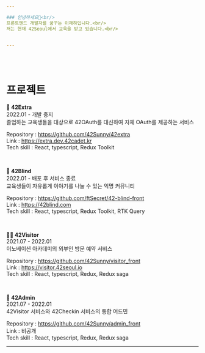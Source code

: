 ```yaml
---

### 안녕하세요👋<br/>
프론트엔드 개발자를 꿈꾸는 이재하입니다.<br/>
저는 현재 42Seoul에서 교육을 받고 있습니다.<br/>


---
```

<br/><br/>



# 프로젝트

**🚧 42Extra**<br/>
2022.01 - 개발 중지<br/>
졸업하는 교육생들을 대상으로 42OAuth를 대신하여 자체 OAuth를 제공하는 서비스

Repository : https://github.com/42Sunny/42extra<br/>
Link : https://extra.dev.42cadet.kr<br/>
Tech skill : React, typescript, Redux Toolkit

<br/>

**🤫 42Blind**<br/>
2022.01 - 배포 후 서비스 종료<br/>
교육생들이 자유롭게 이야기를 나눌 수 있는 익명 커뮤니티

Repository : https://github.com/ftSecret/42-blind-front<br/>
Link : https://42blind.com<br/>
Tech skill : React, typescript, Redux Toolkit, RTK Query

<br/>

**🤼‍♂️ 42Visitor**<br/>
2021.07 - 2022.01<br/>
이노베이션 아카데미의 외부인 방문 예약 서비스

Repository : https://github.com/42Sunny/visitor_front<br/>
Link : https://visitor.42seoul.io<br/>
Tech skill : React, typescript, Redux, Redux saga

<br/>

**📝 42Admin**<br/>
2021.07 - 2022.01<br/>
42Visitor 서비스와 42Checkin 서비스의 통합 어드민

Repository : https://github.com/42Sunny/admin_front<br/>
Link : 비공개<br/>
Tech skill : React, typescript, Redux, Redux saga<br/>

---
